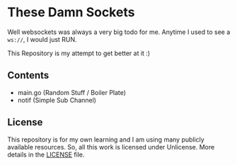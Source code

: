 # These Damn Sockets

Well websockets was always a very big todo for me.
Anytime I used to see a `ws://`, I would just RUN.

This Repository is my attempt to get better at it :)

## Contents

- main.go (Random Stuff / Boiler Plate)
- notif (Simple Sub Channel)

## License

This repository is for my own learning and I am using many publicly available
resources. So, all this work is licensed under Unlicense. More details in the
[LICENSE](LICENSE) file.
